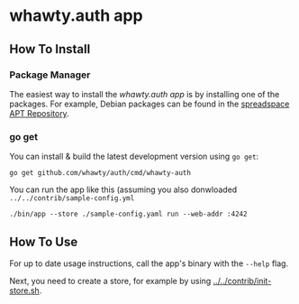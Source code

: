 # whawty.auth app

## How To Install

### Package Manager

The easiest way to install the *whawty.auth app* is by installing one of the packages. For example, Debian packages can be found in the [spreadspace APT Repository](https://build.spreadspace.org/).


### go get

You can install & build the latest development version using `go get`:

```
go get github.com/whawty/auth/cmd/whawty-auth
```

You can run the app like this (assuming you also donwloaded `../../contrib/sample-config.yml`

```
./bin/app --store ./sample-config.yaml run --web-addr :4242
```


## How To Use

For up to date usage instructions, call the app's binary with the `--help` flag.

Next, you need to create a store, for example by using [../../contrib/init-store.sh](init-store.sh).
